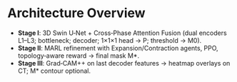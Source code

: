 # Architecture Overview

- **Stage I**: 3D Swin U‑Net + Cross‑Phase Attention Fusion (dual encoders L1–L3; bottleneck; decoder; 1×1×1 head → P; threshold → M0).
- **Stage II**: MARL refinement with Expansion/Contraction agents, PPO, topology‑aware reward → final mask M*.
- **Stage III**: Grad‑CAM++ on last decoder features → heatmap overlays on CT; M* contour optional.
